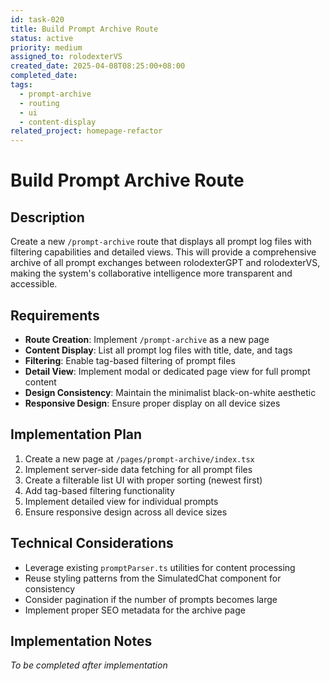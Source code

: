 ```yaml
---
id: task-020
title: Build Prompt Archive Route
status: active
priority: medium
assigned_to: rolodexterVS
created_date: 2025-04-08T08:25:00+08:00
completed_date:
tags:
  - prompt-archive
  - routing
  - ui
  - content-display
related_project: homepage-refactor
---
```


# Build Prompt Archive Route

## Description

Create a new `/prompt-archive` route that displays all prompt log files with filtering capabilities and detailed views. This will provide a comprehensive archive of all prompt exchanges between rolodexterGPT and rolodexterVS, making the system's collaborative intelligence more transparent and accessible.

## Requirements

- **Route Creation**: Implement `/prompt-archive` as a new page
- **Content Display**: List all prompt log files with title, date, and tags
- **Filtering**: Enable tag-based filtering of prompt files
- **Detail View**: Implement modal or dedicated page view for full prompt content
- **Design Consistency**: Maintain the minimalist black-on-white aesthetic
- **Responsive Design**: Ensure proper display on all device sizes

## Implementation Plan

1. Create a new page at `/pages/prompt-archive/index.tsx`
2. Implement server-side data fetching for all prompt files
3. Create a filterable list UI with proper sorting (newest first)
4. Add tag-based filtering functionality
5. Implement detailed view for individual prompts
6. Ensure responsive design across all device sizes

## Technical Considerations

- Leverage existing `promptParser.ts` utilities for content processing
- Reuse styling patterns from the SimulatedChat component for consistency
- Consider pagination if the number of prompts becomes large
- Implement proper SEO metadata for the archive page

## Implementation Notes

_To be completed after implementation_
